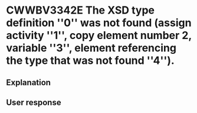 # CWWBV3342E The XSD type definition ''0'' was not found (assign activity ''1'', copy element number 2, variable ''3'', element referencing the type that was not found ''4'').

## Explanation

## User response